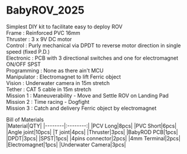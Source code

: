 # BabyROV_2025
Simplest DIY kit to facilitate easy to deploy ROV  
Frame : Reinforced PVC 16mm  
Thruster : 3 x 9V DC motor  
Control : Purly mechanical via DPDT to reverse motor direction in single speed (fixed P.D.)  
Electronic : PCB with 3 directional switches and one for electromagnet ON/OFF SPST  
Programming : None as there ain't MCU  
Manipulator : Electromagnet to lift Ferric object  
Vision : Underwater camera in 15m stretch  
Tether : CAT 5 cable in 15m stretch  
Mission 1 : Maneuverability - Move and Settle ROV on Landing Pad  
Mission 2 : Time racing - Dogfight  
Mission 3 : Catch and delivery Ferric object by electromagnet  

Bill of Materials  
|Material|QTY|
|--------|:--------:|
|PCV Long|8pcs|
|PVC Short|6pcs|
|Angle joint|10pcs|
|T joint|4pcs|
|Thruster|3pcs|
|BabyROD PCB|1pcs|
|DPDT|3pcs|
|SPST|1pcs|
|4pins connector|2pcs|
|4mm Terminal|2pcs|
|Electromagnet|1pcs|
|Underwater Camera|3pcs|
